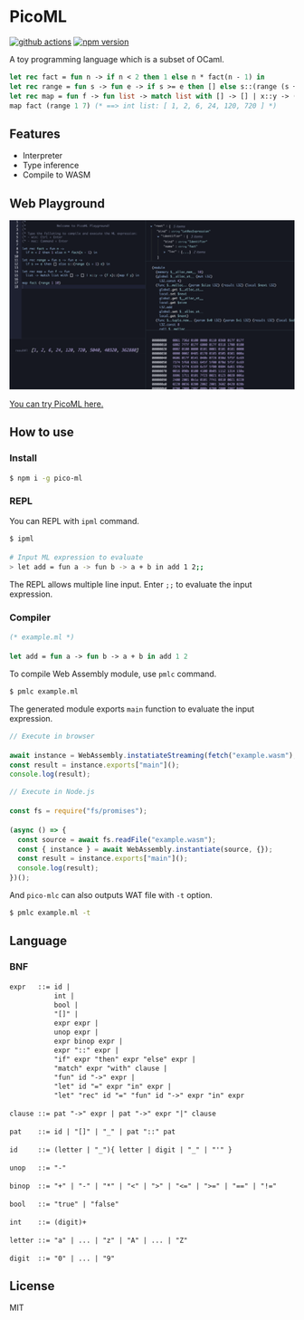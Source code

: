 # PicoML

[![github actions](https://github.com/Quramy/pico-ml/workflows/build/badge.svg)](https://github.com/Quramy/pico-ml/actions)
[![npm version](https://badge.fury.io/js/pico-ml.svg)](https://badge.fury.io/js/pico-ml)

A toy programming language which is a subset of OCaml.

```ocaml
let rec fact = fun n -> if n < 2 then 1 else n * fact(n - 1) in
let rec range = fun s -> fun e -> if s >= e then [] else s::(range (s + 1) e) in
let rec map = fun f -> fun list -> match list with [] -> [] | x::y -> (f x)::(map f y) in
map fact (range 1 7) (* ==> int list: [ 1, 2, 6, 24, 120, 720 ] *)
```

## Features

- Interpreter
- Type inference
- Compile to WASM

## Web Playground

[![Playground](playground_capture.png)](https://quramy.github.io/pico-ml/)

[You can try PicoML here.](https://quramy.github.io/pico-ml/)

## How to use

### Install

```sh
$ npm i -g pico-ml
```

### REPL

You can REPL with `ipml` command.

```sh
$ ipml

# Input ML expression to evaluate
> let add = fun a -> fun b -> a + b in add 1 2;;
```

The REPL allows multiple line input. Enter `;;` to evaluate the input expression.

### Compiler

```ocaml
(* example.ml *)

let add = fun a -> fun b -> a + b in add 1 2
```

To compile Web Assembly module, use `pmlc` command.

```sh
$ pmlc example.ml
```

The generated module exports `main` function to evaluate the input expression.

```js
// Execute in browser

await instance = WebAssembly.instatiateStreaming(fetch("example.wasm"), {});
const result = instance.exports["main"]();
console.log(result);
```

```js
// Execute in Node.js

const fs = require("fs/promises");

(async () => {
  const source = await fs.readFile("example.wasm");
  const { instance } = await WebAssembly.instantiate(source, {});
  const result = instance.exports["main"]();
  console.log(result);
})();
```

And `pico-mlc` can also outputs WAT file with `-t` option.

```sh
$ pmlc example.ml -t
```

## Language

### BNF

```
expr   ::= id |
           int |
           bool |
           "[]" |
           expr expr |
           unop expr |
           expr binop expr |
           expr "::" expr |
           "if" expr "then" expr "else" expr |
           "match" expr "with" clause |
           "fun" id "->" expr |
           "let" id "=" expr "in" expr |
           "let" "rec" id "=" "fun" id "->" expr "in" expr

clause ::= pat "->" expr | pat "->" expr "|" clause

pat    ::= id | "[]" | "_" | pat "::" pat

id     ::= (letter | "_"){ letter | digit | "_" | "'" }

unop   ::= "-"

binop  ::= "+" | "-" | "*" | "<" | ">" | "<=" | ">=" | "==" | "!="

bool   ::= "true" | "false"

int    ::= (digit)+

letter ::= "a" | ... | "z" | "A" | ... | "Z"

digit  ::= "0" | ... | "9"
```

## License

MIT

